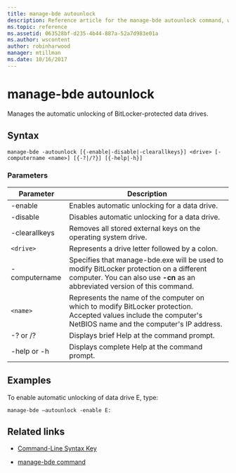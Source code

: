 ```yaml
---
title: manage-bde autounlock
description: Reference article for the manage-bde autounlock command, which manages the automatic unlocking of BitLocker-protected data drives.
ms.topic: reference
ms.assetid: 063528bf-d235-4b44-887a-52a7d983e01a
ms.author: wscontent
author: robinharwood
manager: mtillman
ms.date: 10/16/2017
---
```


# manage-bde autounlock

Manages the automatic unlocking of BitLocker-protected data drives.

## Syntax

```
manage-bde -autounlock [{-enable|-disable|-clearallkeys}] <drive> [-computername <name>] [{-?|/?}] [{-help|-h}]
```

### Parameters

| Parameter | Description |
| --------- | ----------- |
| -enable | Enables automatic unlocking for a data drive. |
| -disable | Disables automatic unlocking for a data drive. |
| -clearallkeys | Removes all stored external keys on the operating system drive. |
| `<drive>` | Represents a drive letter followed by a colon. |
| -computername | Specifies that manage-bde.exe will be used to modify BitLocker protection on a different computer. You can also use **-cn** as an abbreviated version of this command. |
| `<name>` | Represents the name of the computer on which to modify BitLocker protection. Accepted values include the computer's NetBIOS name and the computer's IP address. |
| -? or /? | Displays brief Help at the command prompt. |
| -help or -h | Displays complete Help at the command prompt. |

## Examples

To enable automatic unlocking of data drive E, type:

```
manage-bde –autounlock -enable E:
```

## Related links

- [Command-Line Syntax Key](command-line-syntax-key.md)

- [manage-bde command](manage-bde.md)